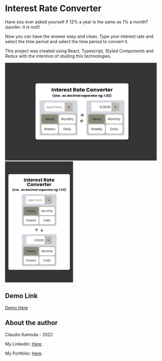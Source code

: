 # Interest Rate Converter

Have you ever asked yourself if 12% a year is the same as 1% a month? (spoiler: it is not!)

Now you can have the answer easy and clean. Type your interest rate and select the time period and select the time period to convert it.

This project was created using React, Typescript, Styled Components and Redux with the intention of studing this technologies.

<img src="https://github.com/ClaudioKamoda/Interest-Rate/blob/main/src/images/FinalLookDesktop.PNG" alt="Final Look Desktop" width="500"/><img src="https://github.com/ClaudioKamoda/Interest-Rate/blob/main/src/images/FinalLookMobile.PNG" alt="Final Look Mobile" height="400"/>

<!--![Final Look Desktop](https://github.com/ClaudioKamoda/Interest-Rate/blob/main/src/images/FinalLookDesktop.PNG)
![Final Look Mobile](https://github.com/ClaudioKamoda/Interest-Rate/blob/main/src/images/FinalLookMobile.PNG)-->

## Demo Link

[Demo Here](https://ir-converter.netlify.app/)

## About the author

Claudio Kamoda - 2022

My Linkedin: [Here](https://www.linkedin.com/in/claudiojlf/).

My Portfolio: [Here](https://claudiokamoda.github.io/Portfolio/).
